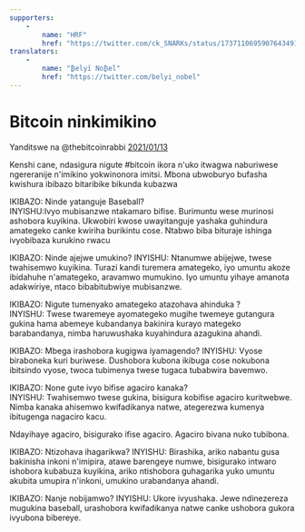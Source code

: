 ```yaml
---
supporters: 
    - 
        name: "HRF"
        href: "https://twitter.com/ck_SNARKs/status/1737110695907643491"
translators: 
    - 
        name: "₿elyï No₿el"
        href: "https://twitter.com/belyi_nobel"
---
```


# Bitcoin ninkimikino
Yanditswe na @thebitcoinrabbi [2021/01/13](https://twitter.com/thebitcoinrabbi/status/1349445548500262916)

<LanguageDropdown/>

Kenshi cane, ndasigura nigute #bitcoin ikora n'uko itwagwa naburiwese ngereranije n'imikino yokwinonora imitsi. Mbona ubwoburyo bufasha kwishura ibibazo bitaribike bikunda kubazwa

IKIBAZO: Ninde yatanguje Baseball?   
INYISHU:Ivyo mubisanzwe ntakamaro bifise. Burimuntu wese murinosi ashobora kuyikina. Ukwobiri kwose uwayitanguje yashaka guhindura amategeko canke kwiriha burikintu cose. Ntabwo biba bituraje ishinga ivyobibaza kurukino rwacu

IKIBAZO: Ninde ajejwe umukino?
INYISHU: Ntanumwe abijejwe, twese twahisemwo kuyikina. Turazi kandi turemera amategeko, iyo umuntu akoze ibidahuhe n'amategeko, aravamwo mumukino. Iyo umuntu yihaye amanota adakwiriye, ntaco bibabitubwiye mubisanzwe.

IKIBAZO: Nigute tumenyako amategeko atazohava ahinduka ?                       
INYISHU: Twese twaremeye ayomategeko mugihe twemeye gutangura gukina hama abemeye kubandanya bakinira kurayo mategeko barabandanya, nimba haruwushaka kuyahindura azagukina ahandi.

IKIBAZO: Mbega irashobora kugigwa iyamagendo?
INYISHU: Vyose biraboneka kuri buriwese. Dushobora kubona ikibuga cose nokubona ibitsindo vyose, twoca tubimenya twese tugaca tubabwira bavemwo.

IKIBAZO: None gute ivyo bifise agaciro kanaka?   
INYISHU: Twahisemwo twese gukina, bisigura kobifise agaciro kuritwebwe. Nimba kanaka ahisemwo kwifadikanya natwe, ategerezwa kumenya ibitugenga nagaciro kacu.

Ndayihaye agaciro, bisigurako ifise agaciro. Agaciro bivana nuko tubibona.

IKIBAZO: Ntizohava ihagarikwa?
INYISHU: Birashika, ariko nabantu gusa bakinisha inkoni n'imipira, atawe barengeye numwe, bisigurako intwaro ishobora kubabuza kuyikina, ariko ntishobora guhagarika yuko umuntu akubita umupira n'inkoni, umukino urabandanya ahandi.

IKIBAZO: Nanje nobijamwo?
INYISHU: Ukore ivyushaka. Jewe ndinezereza mugukina baseball, urashobora kwifadikanya natwe canke ushobora gukora ivyubona bibereye.


